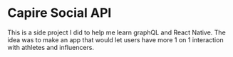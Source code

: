 # Capire Social API

This is a side project I did to help me learn graphQL and React Native. The idea was to make an app that would let users have more 
1 on 1 interaction with athletes and influencers. 
